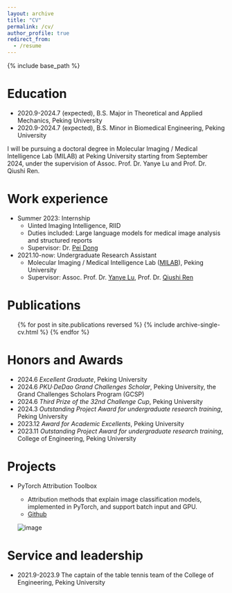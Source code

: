 ```yaml
---
layout: archive
title: "CV"
permalink: /cv/
author_profile: true
redirect_from:
  - /resume
---
```


{% include base_path %}

Education
======
* 2020.9-2024.7 (expected), B.S. Major in Theoretical and Applied Mechanics, Peking University
* 2020.9-2024.7 (expected), B.S. Minor in Biomedical Engineering, Peking University

I will be pursuing a doctoral degree in Molecular Imaging / Medical Intelligence Lab (MILAB) at Peking University starting from September 2024, under the supervision of Assoc. Prof. Dr. Yanye Lu and Prof. Dr. Qiushi Ren.

Work experience
======
* Summer 2023: Internship
  * Uinted Imaging Intelligence, RIID
  * Duties included: Large language models for medical image analysis and structured reports
  * Supervisor: Dr. [Pei Dong](https://bme.shanghaitech.edu.cn/2021/0205/c10250a89895/page.htm)
* 2021.10-now: Undergraduate Research Assistant
  * Molecular Imaging / Medical Intelligence Lab ([MILAB](https://zifengtian.gitee.io/)), Peking University
  * Supervisor: Assoc. Prof. Dr. [Yanye Lu](https://nbic.pku.edu.cn/rcdw/kyry/b33cd89d98fb414681de8b103b36a198.htm), Prof. Dr. [Qiushi Ren](https://nbic.pku.edu.cn/rcdw/kyry/4542776e5d0b4a9086c79f376919e36e.htm)

Publications
======
  <ul>{% for post in site.publications reversed %}
    {% include archive-single-cv.html %}
  {% endfor %}</ul>
  
Honors and Awards
======
* 2024.6 *Excellent Graduate*, Peking University
* 2024.6 *PKU·DeDao Grand Challenges Scholar*, Peking University, the Grand Challenges Scholars Program (GCSP)
* 2024.6 *Third Prize of the 32nd Challenge Cup*, Peking University
* 2024.3 *Outstanding Project Award for undergraduate research training*, Peking University
* 2023.12 *Award for Academic Excellents*, Peking University
* 2023.11 *Outstanding Project Award for undergraduate research training*, College of Engineering, Peking University

Projects
======
* PyTorch Attribution Toolbox
  * Attribution methods that explain image classification models, implemented in PyTorch, and support batch input and GPU.
  * [Github](https://github.com/riverback/pytorch_attribution)
  
  ![image](https://riverback.github.io/images/pytorch_attribution.png)

Service and leadership
======
* 2021.9-2023.9 The captain of the table tennis team of the College of Engineering, Peking University
